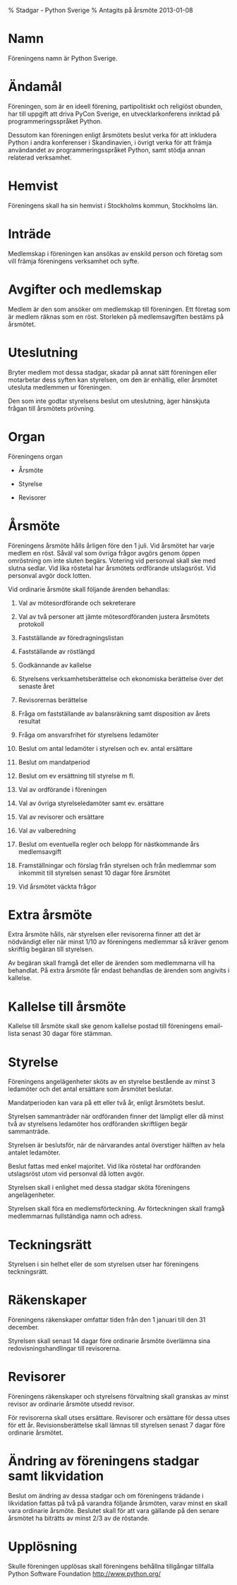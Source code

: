 % Stadgar - Python Sverige
% Antagits på årsmöte 2013-01-08

Namn
====

Föreningens namn är Python Sverige.

Ändamål
=======

Föreningen, som är en ideell förening, partipolitiskt och religiöst
obunden, har till uppgift att driva PyCon Sverige, en utvecklarkonferens
inriktad på programmeringsspråket Python.

Dessutom kan föreningen enligt årsmötets beslut verka för att inkludera
Python i andra konferenser i Skandinavien, i övrigt verka för att främja
användandet av programmeringsspråket Python, samt stödja annan relaterad
verksamhet.

Hemvist
=======

Föreningens skall ha sin hemvist i Stockholms kommun, Stockholms län.

Inträde
=======

Medlemskap i föreningen kan ansökas av enskild person och företag som
vill främja föreningens verksamhet och syfte.

Avgifter och medlemskap
=======================

Medlem är den som ansöker om medlemskap till föreningen. Ett företag som
är medlem räknas som en röst. Storleken på medlemsavgiften bestäms på
årsmötet.

Uteslutning
===========

Bryter medlem mot dessa stadgar, skadar på annat sätt föreningen eller
motarbetar dess syften kan styrelsen, om den är enhällig, eller årsmötet
utesluta medlemmen ur föreningen.

Den som inte godtar styrelsens beslut om uteslutning, äger hänskjuta
frågan till årsmötets prövning.

Organ
=====

Föreningens organ

-   Årsmöte

-   Styrelse

-   Revisorer

Årsmöte
=======

Föreningens årsmöte hålls årligen före den 1 juli. Vid årsmötet har
varje medlem en röst. Såväl val som övriga frågor avgörs genom öppen
omröstning om inte sluten begärs. Votering vid personval skall ske med
slutna sedlar. Vid lika röstetal har årsmötets ordförande utslagsröst.
Vid personval avgör dock lotten.

Vid ordinarie årsmöte skall följande ärenden behandlas:

1.  Val av mötesordförande och sekreterare

2.  Val av två personer att jämte mötesordföranden justera årsmötets
    protokoll

3.  Fastställande av föredragningslistan

4.  Fastställande av röstlängd

5.  Godkännande av kallelse

6.  Styrelsens verksamhetsberättelse och ekonomiska berättelse över det
    senaste året

7.  Revisorernas berättelse

8.  Fråga om fastställande av balansräkning samt disposition av årets
    resultat

9.  Fråga om ansvarsfrihet för styrelsens ledamöter

10. Beslut om antal ledamöter i styrelsen och ev. antal ersättare

11. Beslut om mandatperiod

12. Beslut om ev ersättning till styrelse m fl.

13. Val av ordförande i föreningen

14. Val av övriga styrelseledamöter samt ev. ersättare

15. Val av revisorer och ersättare

16. Val av valberedning

17. Beslut om eventuella regler och belopp för nästkommande års
    medlemsavgift

18. Framställningar och förslag från styrelsen och från medlemmar som
    inkommit till styrelsen senast 10 dagar före årsmötet

19. Vid årsmötet väckta frågor

Extra årsmöte
=============

Extra årsmöte hålls, när styrelsen eller revisorerna finner att det är
nödvändigt eller när minst 1/10 av föreningens medlemmar så kräver genom
skriftlig begäran till styrelsen.

Av begäran skall framgå det eller de ärenden som medlemmarna vill ha
behandlat. På extra årsmöte får endast behandlas de ärenden som angivits
i kallelse.

Kallelse till årsmöte
=====================

Kallelse till årsmöte skall ske genom kallelse postad till föreningens
email-lista senast 30 dagar före stämman.

Styrelse
========

Föreningens angelägenheter sköts av en styrelse bestående av minst 3
ledamöter och det antal ersättare som årsmötet beslutar.

Mandatperioden kan vara på ett eller två år, enligt årsmötets beslut.

Styrelsen sammanträder när ordföranden finner det lämpligt eller då
minst två av styrelsens ledamöter hos ordföranden skriftligen begär
sammanträde.

Styrelsen är beslutsför, när de närvarandes antal överstiger hälften av
hela antalet ledamöter.

Beslut fattas med enkel majoritet. Vid lika röstetal har ordföranden
utslagsröst utom vid personval då lotten avgör.

Styrelsen skall i enlighet med dessa stadgar sköta föreningens
angelägenheter.

Styrelsen skall föra en medlemsförteckning. Av förteckningen skall
framgå medlemmarnas fullständiga namn och adress.

Teckningsrätt
=============

Styrelsen i sin helhet eller de som styrelsen utser har föreningens
teckningsrätt.

Räkenskaper
===========

Föreningens räkenskaper omfattar tiden från den 1 januari till den 31
december.

Styrelsen skall senast 14 dagar före ordinarie årsmöte överlämna sina
redovisningshandlingar till revisorerna.

Revisorer
=========

Föreningens räkenskaper och styrelsens förvaltning skall granskas av
minst revisor av ordinarie årsmöte utsedd revisor.

För revisorerna skall utses ersättare. Revisorer och ersättare för dessa
utses för ett år. Revisionsberättelse skall lämnas till styrelsen senast
7 dagar före ordinarie årsmötet.

Ändring av föreningens stadgar samt likvidation
===============================================

Beslut om ändring av dessa stadgar och om föreningens trädande i
likvidation fattas på två på varandra följande årsmöten, varav minst en
skall vara ordinarie årsmöte. Beslutet skall för att vara gällande på
den senare årsmötet ha biträtts av minst 2/3 av de röstande.

Upplösning
==========

Skulle föreningen upplösas skall föreningens behållna tillgångar
tillfalla Python Software Foundation http://www.python.org/
